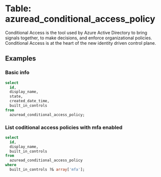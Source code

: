 # Table: azuread_conditional_access_policy

Conditional Access is the tool used by Azure Active Directory to bring signals together, to make decisions, and enforce organizational policies. Conditional Access is at the heart of the new identity driven control plane.

## Examples

### Basic info

```sql
select
  id,
  display_name,
  state,
  created_date_time,
  built_in_controls
from
  azuread_conditional_access_policy;
```

### List coditional access policies with mfa enabled

```sql
select
  id,
  display_name,
  built_in_controls
from
  azuread_conditional_access_policy
where
  built_in_controls ?& array['mfa'];
```